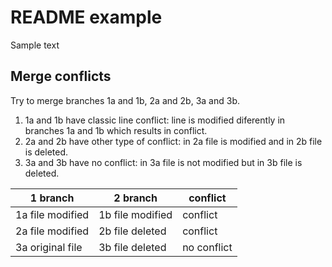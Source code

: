 # README example

Sample text

## Merge conflicts

Try to merge branches 1a and 1b, 2a and 2b, 3a and 3b.

1. 1a and 1b have classic line conflict: line is modified diferently in branches 1a and 1b which results in conflict.
2. 2a and 2b have other type of conflict: in 2a file is modified and in 2b file is deleted.
3. 3a and 3b have no conflict: in 3a file is not modified but in 3b file is deleted.

| 1 branch         |         2 branch |    conflict |
|------------------|------------------|-------------|
| 1a file modified | 1b file modified | conflict    |
| 2a file modified | 2b file deleted  | conflict    |
| 3a original file | 3b file deleted  | no conflict |
